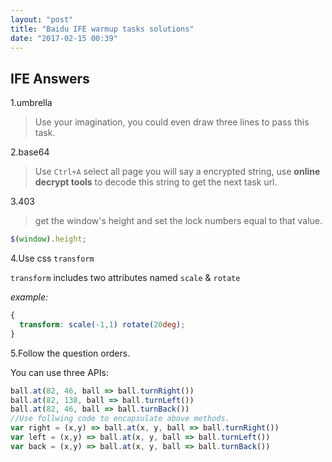 ```yaml
---
layout: "post"
title: "Baidu IFE warmup tasks solutions"
date: "2017-02-15 00:39"
---
```


## IFE Answers

1.umbrella

> Use your imagination, you could even draw three lines to pass this task.

<!--more-->

2.base64

> Use `Ctrl+A` select all page you will say a encrypted string, use **online decrypt tools** to decode this string to get the next task url.

3.403

> get the window's height and set the lock numbers equal to that value.

```js
$(window).height;
```

4.Use css `transform`

`transform` includes two attributes named `scale` & `rotate`

*example:*

```css
{
  transform: scale(-1,1) rotate(20deg);
}
```

<!--

```css
{
top: 109px;
left: 580px;
}
{
top: 201px;
left: 675px;
transform: scale(1.2,1.2)
}
{
top: 109px;
left: 791px;
transform: scale(-1,1) rotate(20deg);
}
```

-->

5.Follow the question orders.

You can use three APIs:

```js
ball.at(82, 46, ball => ball.turnRight())
ball.at(82, 138, ball => ball.turnLeft())
ball.at(82, 46, ball => ball.turnBack())
//Use follwing code to encapsulate above methods.
var right = (x,y) => ball.at(x, y, ball => ball.turnRight())
var left = (x,y) => ball.at(x, y, ball => ball.turnLeft())
var back = (x,y) => ball.at(x, y, ball => ball.turnBack())
```

<!--

```js
ball.at(82, 46, ball => ball.turnRight())
ball.at(82, 138, ball => ball.turnLeft())
ball.at(274, 136, ball => ball.turnLeft())
ball.at(272, 38, ball => ball.turnRight())
ball.at(374, 38, ball => ball.turnRight())
ball.at(374, 100, ball => ball.turnLeft())
ball.at(464, 100, ball => ball.turnLeft())
ball.at(464, 15, ball => ball.turnRight())
ball.at(550, 15, ball => ball.turnRight())
ball.at(550, 100, ball => ball.turnLeft())
ball.at(620, 100, ball => ball.turnRight())
ball.at(620, 180, ball => ball.turnRight())
ball.at(570, 180, ball => ball.turnLeft())
ball.at(570, 472, ball => ball.turnLeft())
```

-->
